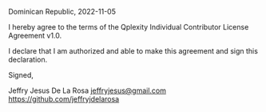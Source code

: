 Dominican Republic, 2022-11-05

I hereby agree to the terms of the Qplexity Individual Contributor License Agreement v1.0.

I declare that I am authorized and able to make this agreement and sign this declaration.

Signed,

Jeffry Jesus De La Rosa jeffryjesus@gmail.com https://github.com/jeffryjdelarosa

